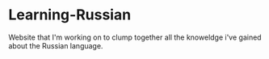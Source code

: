 # Learning-Russian
Website that I'm working on to clump together all the knoweldge i've gained about the Russian language. 
